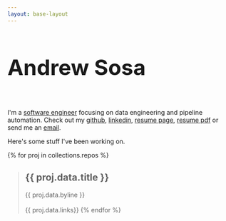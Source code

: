 ```yaml
---
layout: base-layout
---
```


<style>
  h1 {
    font-size: 3rem;
    border-bottom: none;
  }
</style>

# Andrew Sosa

<br>

I'm a [software engineer](https://github.com/andrewsosa) focusing on data engineering and pipeline automation. Check out my [github](https://github.com/andrewsosa), [linkedin](https://www.linkedin.com/in/andrew-sosa), [resume page](/resume), [resume pdf](/static/Andrew%20Sosa%20Resume%20202003.pdf) or send me an [email](mailto:andrew@andrewsosa.dev).

Here's some stuff I've been working on.

{% for proj in collections.repos %}
  <br>

  > ## {{ proj.data.title }}
  > {{ proj.data.byline }}
  > <br>
  > <br>
  > {{ proj.data.links}}
{% endfor %}


